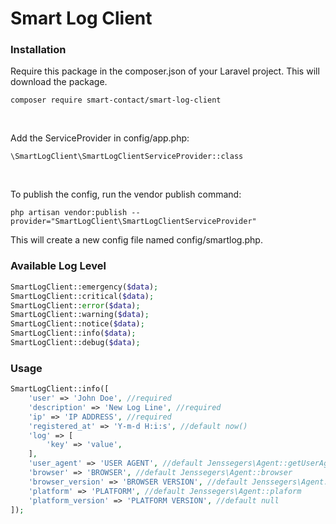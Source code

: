 # Smart Log Client

### Installation
Require this package in the composer.json of your Laravel project. This will download the package.

`composer require smart-contact/smart-log-client`

<br/>

Add the ServiceProvider in config/app.php:

`\SmartLogClient\SmartLogClientServiceProvider::class`

<br/>

To publish the config, run the vendor publish command:

`php artisan vendor:publish --provider="SmartLogClient\SmartLogClientServiceProvider"`

This will create a new config file named config/smartlog.php.


### Available Log Level
```php
SmartLogClient::emergency($data);
SmartLogClient::critical($data);
SmartLogClient::error($data);
SmartLogClient::warning($data);
SmartLogClient::notice($data);
SmartLogClient::info($data);
SmartLogClient::debug($data);
```

### Usage
```php
SmartLogClient::info([
    'user' => 'John Doe', //required
    'description' => 'New Log Line', //required
    'ip' => 'IP ADDRESS', //required
    'registered_at' => 'Y-m-d H:i:s', //default now()
    'log' => [
        'key' => 'value',
    ],
    'user_agent' => 'USER AGENT', //default Jenssegers\Agent::getUserAgent, 
    'browser' => 'BROWSER', //default Jenssegers\Agent::browser
    'browser_version' => 'BROWSER VERSION', //default Jenssegers\Agent::version
    'platform' => 'PLATFORM', //default Jenssegers\Agent::plaform
    'platform_version' => 'PLATFORM VERSION', //default null
]);
```
